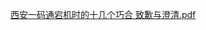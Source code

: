 [西安一码通宕机时的十几个巧合  致歉与澄清.pdf](https://github.com/maincooss/Routeros.github.io/files/7836744/default.pdf)
